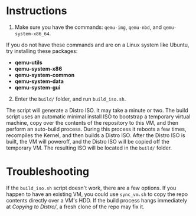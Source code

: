 # Instructions
1. Make sure you have the commands: `qemu-img`, `qemu-nbd`, and `qemu-system-x86_64`.

If you do not have these commands and are on a Linux system like Ubuntu, try installing these packages:
* **qemu-utils**
* **qemu-system-x86**
* **qemu-system-common**
* **qemu-system-data**
* **qemu-system-gui**

2. Enter the `build/` folder, and run `build_iso.sh`.

The script will generate a Distro ISO. It may take a minute or two. The build script uses an automatic minimal install ISO to bootstrap a temporary virtual machine, copy over the contents of the repository to this VM, and then perform an auto-build process. During this process it reboots a few times, recompiles the Kernel, and then builds a Distro ISO. After the Distro ISO is built, the VM will poweroff, and the Distro ISO will be copied off the temporary VM. The resulting ISO will be located in the `build/` folder.

# Troubleshooting
If the `build_iso.sh` script doesn't work, there are a few options. If you happen to have an existing VM, you could use `sync_vm.sh` to copy the repo contents directly over a VM's HDD. If the build process hangs immediately at _Copying to Distro/_, a fresh clone of the repo may fix it.
